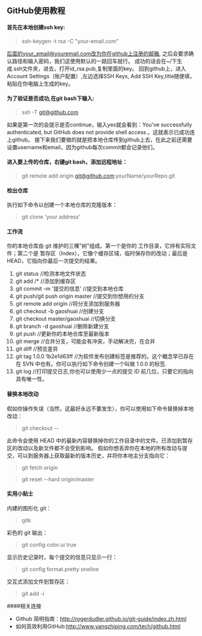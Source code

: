 ## GitHub使用教程

#### 首先在本地创建ssh key:

>ssh-keygen -t rsa -C "your-email.com"

后面的your_email@youremail.com改为你在github上注册的邮箱,
之后会要求确认路径和输入密码，我们这使用默认的一路回车就行。
成功的话会在~/下生成.ssh文件夹，进去，打开id_rsa.pub,复制里面的key。
回到github上，进入 Account Settings（账户配置）,左边选择SSH Keys,
Add SSH Key,title随便填，粘贴在你电脑上生成的key。

#### 为了验证是否成功,在git bash下输入:

>ssh -T git@github.com

如果是第一次的会提示是否continue，输入yes就会看到：You've successfully authenticated, but GitHub does not provide shell access 。这就表示已成功连上github。
接下来我们要做的就是把本地仓库传到github上去，在此之前还需要设置username和email，因为github每次commit都会记录他们。

#### 进入要上传的仓库，右键git bash，添加远程地址：

>git remote add origin git@github.com:yourName/yourRepo.git

#### 检出仓库

执行如下命令以创建一个本地仓库的克隆版本：

> git clone 'your address'

#### 工作流

你的本地仓库由 git 维护的三棵"树"组成。第一个是你的 工作目录，它持有实际文件；第二个是 暂存区（Index），它像个缓存区域，临时保存你的改动；最后是 HEAD，它指向你最后一次提交的结果。

1. git status //检测本地文件状态
2. git add <filename>/* //添加到缓存区
3. git commit -m '提交的信息' //提交到本地仓库
4. git push/git push origin master //提交到你想用的分支 
5. git remote add origin <server> //将分支添加到服务器
6. git checkout -b gaoshuai //创建分支
7. git checkout master/gaoshuai //切换分支
8. git branch -d gaoshuai //删除新建分支
9. git push //更新你的本地仓库至最新版本
10. git merge <branch> //合并分支，可能会有冲突，手动解决完，在合并
11. git diff <master> <gaoshuai> //预览差异
12. git tag 1.0.0 1b2e1d63ff //为软件发布创建标签是推荐的。这个概念早已存在
    在 SVN 中也有。你可以执行如下命令创建一个叫做 1.0.0 的标签.
13. git log //打印提交日志,你也可以使用少一点的提交 ID 前几位，只要它的指向具有唯一性。

#### 替换本地改动

假如你操作失误（当然，这最好永远不要发生），你可以使用如下命令替换掉本地改动：

>git checkout -- <filename>

此命令会使用 HEAD 中的最新内容替换掉你的工作目录中的文件。已添加到暂存区的改动以及新文件都不会受到影响。
假如你想丢弃你在本地的所有改动与提交，可以到服务器上获取最新的版本历史，并将你本地主分支指向它：

>git fetch origin

>git reset --hard origin/master

#### 实用小贴士

内建的图形化 git：

>gitk

彩色的 git 输出：

>git config color.ui true

显示历史记录时，每个提交的信息只显示一行：

>git config format.pretty oneline

交互式添加文件到暂存区：

>git add -i

####相关连接
* Github 简明指南：http://rogerdudler.github.io/git-guide/index.zh.html
* 如何高效利用GitHub:http://www.yangzhiping.com/tech/github.html
